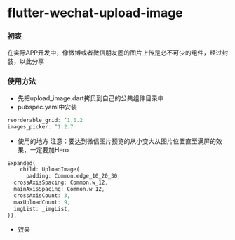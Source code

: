 # flutter-wechat-upload-image
### 初衷
在实际APP开发中，像微博或者微信朋友圈的图片上传是必不可少的组件，经过封装，以此分享

### 使用方法
* 先把upload_image.dart拷贝到自己的公共组件目录中
* pubspec.yaml中安装
```java
reorderable_grid: ^1.0.2
images_picker: ^1.2.7
```

* 使用的地方
注意：要达到微信图片预览的从小变大从图片位置直至满屏的效果，一定要加Hero
```dart
Expanded(
    child: UploadImage(
      padding: Common.edge_10_20_30,
  crossAxisSpacing: Common.w_12,
  mainAxisSpacing: Common.w_12,
  crossAxisCount: 3,
  maxUploadCount: 9,
  imgList: _imgList,
)),
```

* 效果

